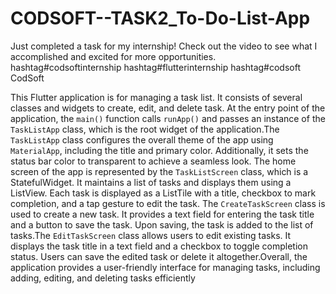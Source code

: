 # CODSOFT--TASK2_To-Do-List-App


Just completed a task for my internship! Check out the video to see what I accomplished and excited for more opportunities.
hashtag#codsoftinternship hashtag#flutterinternship hashtag#codsoft CodSoft

This Flutter application is for managing a task list. It consists of several classes and widgets to create, edit, and delete task. At the entry point of the application, the `main()` function calls `runApp()` and passes an instance of the `TaskListApp` class, which is the root widget of the application.The `TaskListApp` class configures the overall theme of the app using `MaterialApp`, including the title and primary color. Additionally, it sets the status bar color to transparent to achieve a seamless look.
The home screen of the app is represented by the `TaskListScreen` class, which is a StatefulWidget. It maintains a list of tasks and displays them using a ListView. Each task is displayed as a ListTile with a title, checkbox to mark completion, and a tap gesture to edit the task.
The `CreateTaskScreen` class is used to create a new task. It provides a text field for entering the task title and a button to save the task. Upon saving, the task is added to the list of tasks.The `EditTaskScreen` class allows users to edit existing tasks. It displays the task title in a text field and a checkbox to toggle completion status. Users can save the edited task or delete it altogether.Overall, the application provides a user-friendly interface for managing tasks, including adding, editing, and deleting tasks efficiently
